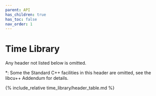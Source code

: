 ```yaml
---
parent: API
has_children: true
has_toc: false
nav_order: 1
---
```


# Time Library

Any header not listed below is omitted.

*: Some the Standard C++ facilities in this header are omitted, see the libcu++
Addendum for details.

{% include_relative time_library/header_table.md %}

